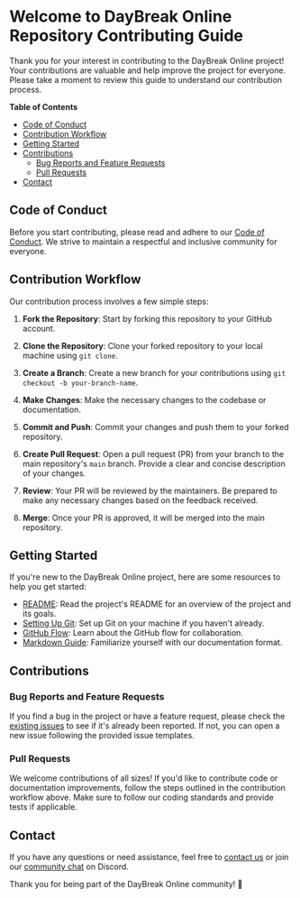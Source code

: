 # Welcome to DayBreak Online Repository Contributing Guide

Thank you for your interest in contributing to the DayBreak Online project! Your contributions are valuable and help improve the project for everyone. Please take a moment to review this guide to understand our contribution process.

**Table of Contents**
- [Code of Conduct](#code-of-conduct)
- [Contribution Workflow](#contribution-workflow)
- [Getting Started](#getting-started)
- [Contributions](#contributions)
    - [Bug Reports and Feature Requests](#bug-reports-and-feature-requests)
    - [Pull Requests](#pull-requests)
- [Contact](#contact)

## Code of Conduct

Before you start contributing, please read and adhere to our [Code of Conduct](link-to-your-code-of-conduct). We strive to maintain a respectful and inclusive community for everyone.

## Contribution Workflow

Our contribution process involves a few simple steps:

1. **Fork the Repository**: Start by forking this repository to your GitHub account.

2. **Clone the Repository**: Clone your forked repository to your local machine using `git clone`.

3. **Create a Branch**: Create a new branch for your contributions using `git checkout -b your-branch-name`.

4. **Make Changes**: Make the necessary changes to the codebase or documentation.

5. **Commit and Push**: Commit your changes and push them to your forked repository.

6. **Create Pull Request**: Open a pull request (PR) from your branch to the main repository's `main` branch. Provide a clear and concise description of your changes.

7. **Review**: Your PR will be reviewed by the maintainers. Be prepared to make any necessary changes based on the feedback received.

8. **Merge**: Once your PR is approved, it will be merged into the main repository.

## Getting Started

If you're new to the DayBreak Online project, here are some resources to help you get started:

- [README](link-to-readme): Read the project's README for an overview of the project and its goals.
- [Setting Up Git](link-to-git-setup): Set up Git on your machine if you haven't already.
- [GitHub Flow](link-to-github-flow): Learn about the GitHub flow for collaboration.
- [Markdown Guide](link-to-markdown-guide): Familiarize yourself with our documentation format.

## Contributions

### Bug Reports and Feature Requests

If you find a bug in the project or have a feature request, please check the [existing issues](link-to-issues) to see if it's already been reported. If not, you can open a new issue following the provided issue templates.

### Pull Requests

We welcome contributions of all sizes! If you'd like to contribute code or documentation improvements, follow the steps outlined in the contribution workflow above. Make sure to follow our coding standards and provide tests if applicable.

## Contact

If you have any questions or need assistance, feel free to [contact us](link-to-contact) or join our [community chat](link-to-chat) on Discord.

Thank you for being part of the DayBreak Online community! 🌟
